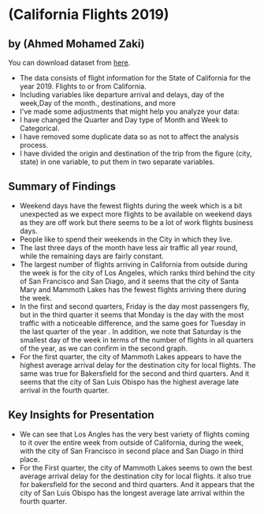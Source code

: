 # (California Flights 2019)
## by (Ahmed Mohamed Zaki)

You can download dataset from [here](https://drive.google.com/drive/u/1/folders/1AQKp7Vt2-WOXwPjQGwCq_TWbSa5zlyZ4).

- The data consists of flight information for the State of California for the year 2019. Flights to or from California.
- Including variables like   departure arrival and  delays, day of the week,Day of the month., destinations, and more
- I've made some adjustments that might help you analyze your data:
- I have changed the Quarter and Day type of Month and Week to Categorical.
- I have removed some duplicate data so as not to affect the analysis process.
- I have divided the origin and destination of the trip from the figure (city, state) in one variable, to put them in two separate variables.

## Summary of Findings

- Weekend days have the fewest flights during the week which is a bit unexpected as we expect more flights to be available on weekend days as they are off work but there seems to be a lot of work flights  business days.
- People like to spend their weekends in the City in which they live.
- The last three days of the month have less air traffic all year round, while the remaining days are fairly constant.
- The largest number of flights arriving in California from outside during the week is for the city of Los Angeles, which ranks third behind the city of San Francisco and San Diago, and it seems that the city of Santa Mary and Mammoth Lakes has the fewest flights arriving there during the week.
- In the first and second quarters, Friday is the day most passengers fly, but in the third quarter it seems that Monday is the day with the most traffic with a noticeable difference, and the same goes for Tuesday in the last quarter of the year . In addition, we note that Saturday is the smallest day of the week in terms of the number of flights in all quarters of the year, as we can confirm in the second graph.
- For the first quarter, the city of Mammoth Lakes appears to have the highest average arrival delay for the destination city for local flights. The same was true for Bakersfield for the second and third quarters. And it seems that the city of San Luis Obispo has the highest average late arrival in the fourth quarter.


## Key Insights for Presentation

- We can see that Los Angles  has the very best variety of flights coming to it over the entire week from outside of California, during the week, with the city of San Francisco in second place and San Diago in third place.
- For the First quarter, the city of Mammoth Lakes seems to own the best average arrival delay for the destination city for local flights. it also true for bakersfield for the second and third quarters. And it appears that the city of San Luis Obispo has the longest average late arrival within the fourth quarter.
